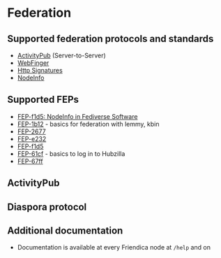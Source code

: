 # Federation

## Supported federation protocols and standards

- [ActivityPub](https://www.w3.org/TR/activitypub/) (Server-to-Server)
- [WebFinger](https://webfinger.net/)
- [Http Signatures](https://datatracker.ietf.org/doc/html/draft-cavage-http-signatures)
- [NodeInfo](https://nodeinfo.diaspora.software/)

## Supported FEPs

- [FEP-f1d5: NodeInfo in Fediverse Software](https://codeberg.org/fediverse/fep/src/branch/main/fep/f1d5/fep-f1d5.md)
- [FEP-1b12](https://codeberg.org/fediverse/fep/src/branch/main/fep/fep-1b12/fep-1b12.md) - basics for federation with lemmy, kbin
- [FEP-2677](https://codeberg.org/fediverse/fep/src/branch/main/fep/fep-2677/fep-2677.md)
- [FEP-e232](https://codeberg.org/fediverse/fep/src/branch/main/fep/fep-e232/fep-e232.md)
- [FEP-f1d5](https://codeberg.org/fediverse/fep/src/branch/main/fep/fep-f1d5/fep-f1d5.md)
- [FEP-61cf](https://codeberg.org/fediverse/fep/src/branch/main/fep/fep-61cf/fep-61cf.md) - basics to log in to Hubzilla
- [FEP-67ff](https://codeberg.org/fediverse/fep/src/branch/main/fep/67ff/fep-67ff.md)

## ActivityPub

<!-- Describe activities and extensions. -->

## Diaspora protocol

<!-- Describe activities and extensions. -->

## Additional documentation

- Documentation is available at every Friendica node at `/help` and on

<!-- Add links to documentation pages. -->
